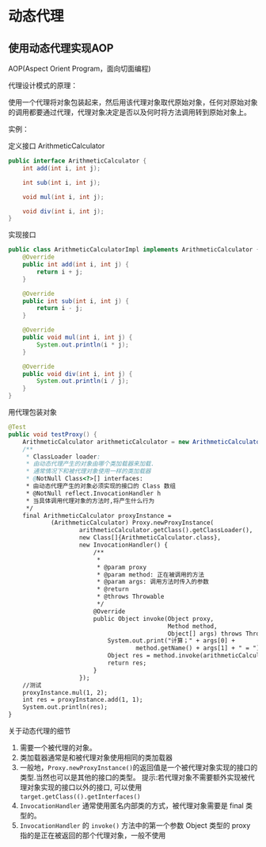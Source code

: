 # 动态代理
## 使用动态代理实现AOP
AOP(Aspect Orient Program，面向切面编程)

代理设计模式的原理：

使用一个代理将对象包装起来，然后用该代理对象取代原始对象，任何对原始对象的调用都要通过代理，代理对象决定是否以及何时将方法调用转到原始对象上。

实例：

定义接口 ArithmeticCalculator
```java
public interface ArithmeticCalculator {
    int add(int i, int j);

    int sub(int i, int j);

    void mul(int i, int j);

    void div(int i, int j);
}
```
实现接口
```java
public class ArithmeticCalculatorImpl implements ArithmeticCalculator {
    @Override
    public int add(int i, int j) {
        return i + j;
    }

    @Override
    public int sub(int i, int j) {
        return i - j;
    }

    @Override
    public void mul(int i, int j) {
        System.out.println(i * j);
    }

    @Override
    public void div(int i, int j) {
        System.out.println(i / j);
    }
}
```
用代理包装对象
```java
@Test
public void testProxy() {
    ArithmeticCalculator arithmeticCalculator = new ArithmeticCalculatorImpl();
    /**
     * ClassLoader loader:
     * 由动态代理产生的对象由哪个类加载器来加载.
     * 通常情况下和被代理对象使用一样的类加载器
     * @NotNull Class<?>[] interfaces:
     * 由动态代理产生的对象必须实现的接口的 Class 数组
     * @NotNull reflect.InvocationHandler h
     * 当具体调用代理对象的方法时,将产生什么行为
     */
    final ArithmeticCalculator proxyInstance =
            (ArithmeticCalculator) Proxy.newProxyInstance(
                    arithmeticCalculator.getClass().getClassLoader(),
                    new Class[]{ArithmeticCalculator.class},
                    new InvocationHandler() {
                        /**
                         *
                         * @param proxy
                         * @param method: 正在被调用的方法
                         * @param args: 调用方法时传入的参数
                         * @return
                         * @throws Throwable
                         */
                        @Override
                        public Object invoke(Object proxy, 
                                             Method method, 
                                             Object[] args) throws Throwable {
                            System.out.print("计算；" + args[0] + 
                                    method.getName() + args[1] + " = ");
                            Object res = method.invoke(arithmeticCalculator, args);
                            return res;
                        }
                    });
    //测试
    proxyInstance.mul(1, 2);
    int res = proxyInstance.add(1, 1);
    System.out.println(res);
}
```
 关于动态代理的细节
 1. 需要一个被代理的对象。
 2. 类加载器通常是和被代理对象使用相同的类加载器
 3. 一般地，`Proxy.newProxyInstance()`的返回值是一个被代理对象实现的接口的类型.当然也可以是其他的接口的类型。
 提示:若代理对象不需要额外实现被代理对象实现的接口以外的接口,
 可以使用`target.getClass(().getInterfaces()`
 4. `InvocationHandler` 通常使用匿名内部类的方式，被代理对象需要是 final 类型的。
 5. `InvocationHandler` 的 `invoke()` 方法中的第一个参数 Object 类型的 proxy
 指的是正在被返回的那个代理对象，一般不使用